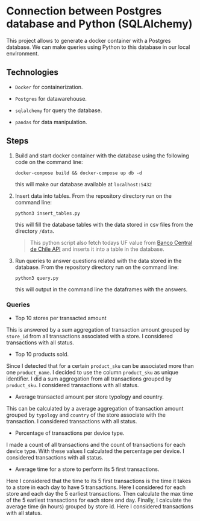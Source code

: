 # Connection between Postgres database and Python (SQLAlchemy)

This project allows to generate a docker container with a Postgres database. We can make queries using Python to this database in our local environment.

## Technologies

* `Docker` for containerization.

* `Postgres` for datawarehouse.

* `sqlalchemy` for query the database.

* `pandas` for data manipulation.

## Steps

1. Build and start docker container with the database using the following code on the command line:
    
    `docker-compose build && docker-compose up db -d`

    this will make our database available at `localhost:5432`

2. Insert data into tables. From the repository directory run on the command line:

    `python3 insert_tables.py`
    
    this will fill the database tables with the data stored in csv files from the directory `/data`.

    > This python script also fetch todays UF value from [Banco Central de Chile API](https://si3.bcentral.cl/estadisticas/Principal1/Web_Services/index.htm) and inserts it into a table in the database.

3. Run queries to answer questions related with the data stored in the database. From the repository directory run on the command line:

    `python3 query.py`

    this will output in the command line the dataframes with the answers.

### Queries

-	Top 10 stores per transacted amount

This is answered by a sum aggregation of transaction amount grouped by `store_id` from all transactions associated with a store. I considered transactions with all status.

- Top 10 products sold.

Since I detected that for a certain `product_sku` can be associated more than one `product_name`. I decided to use the column `product_sku` as unique identifier. I did a sum aggregation from all transactions grouped by `product_sku`. I considered transactions with all status.

- Average transacted amount per store typology and country.

This can be calculated by a average aggregation of transaction amount grouped by `typology` and `country` of the store associate with the transaction. I considered transactions with all status.

- Percentage of transactions per device type.

I made a count of all transactions and the count of transactions for each device type. With these values I calculated the percentage per device. I considered transactions with all status.

- Average time for a store to perform its 5 first transactions.

Here I considered that the time to its 5 first transactions is the time it takes to a store in each day to have 5 transactions. Here I considered for each store and each day the 5 earliest transactions. Then calculate the max time of the 5 earliest transactions for each store and day. Finally, I calculate the average time (in hours) grouped by store id. Here I considered transactions with all status.

